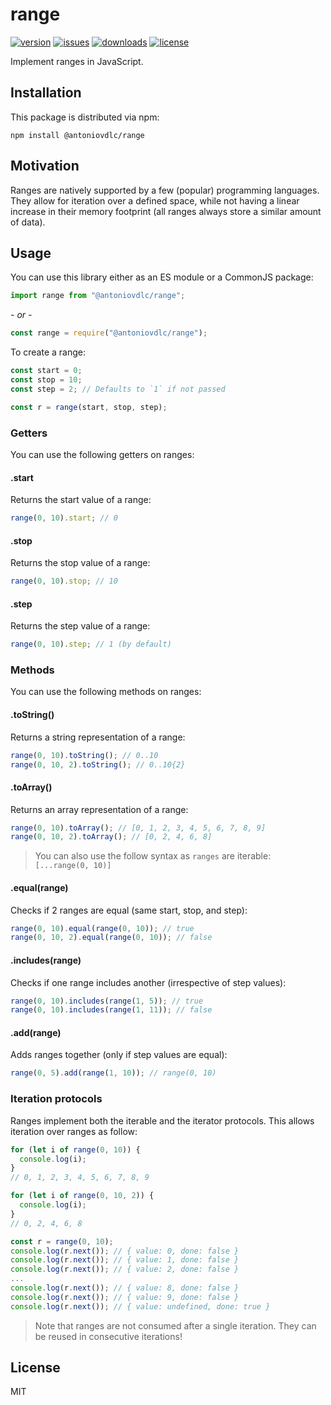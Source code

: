 # range

[![version](https://img.shields.io/npm/v/@antoniovdlc/range.svg)](http://npm.im/@antoniovdlc/range)
[![issues](https://img.shields.io/github/issues-raw/antoniovdlc/range.svg)](https://github.com/AntonioVdlC/range/issues)
[![downloads](https://img.shields.io/npm/dt/@antoniovdlc/range.svg)](http://npm.im/@antoniovdlc/range)
[![license](https://img.shields.io/npm/l/@antoniovdlc/range.svg)](http://opensource.org/licenses/MIT)

Implement ranges in JavaScript.

## Installation

This package is distributed via npm:

```
npm install @antoniovdlc/range
```

## Motivation

Ranges are natively supported by a few (popular) programming languages. They allow for iteration over a defined space, while not having a linear increase in their memory footprint (all ranges always store a similar amount of data).

## Usage

You can use this library either as an ES module or a CommonJS package:
```js
import range from "@antoniovdlc/range";
```
*- or -*
```js
const range = require("@antoniovdlc/range");
```

To create a range:
```js
const start = 0;
const stop = 10;
const step = 2; // Defaults to `1` if not passed

const r = range(start, stop, step);
```

### Getters

You can use the following getters on ranges:

#### .start

Returns the start value of a range:
```js
range(0, 10).start; // 0
```

#### .stop

Returns the stop value of a range:
```js
range(0, 10).stop; // 10
```

#### .step

Returns the step value of a range:
```js
range(0, 10).step; // 1 (by default)
```

### Methods

You can use the following methods on ranges:

#### .toString()

Returns a string representation of a range:
```js
range(0, 10).toString(); // 0..10
range(0, 10, 2).toString(); // 0..10{2}
```

#### .toArray()

Returns an array representation of a range:
```js
range(0, 10).toArray(); // [0, 1, 2, 3, 4, 5, 6, 7, 8, 9]
range(0, 10, 2).toArray(); // [0, 2, 4, 6, 8]
```

> You can also use the follow syntax as `ranges` are iterable:
> `[...range(0, 10)]`

#### .equal(range)

Checks if 2 ranges are equal (same start, stop, and step):
```js
range(0, 10).equal(range(0, 10)); // true
range(0, 10, 2).equal(range(0, 10)); // false
```

#### .includes(range)

Checks if one range includes another (irrespective of step values):
```js
range(0, 10).includes(range(1, 5)); // true
range(0, 10).includes(range(1, 11)); // false
```

#### .add(range)

Adds ranges together (only if step values are equal):
```js
range(0, 5).add(range(1, 10)); // range(0, 10)
```

### Iteration protocols

Ranges implement both the iterable and the iterator protocols. This allows iteration over ranges as follow:

```js
for (let i of range(0, 10)) {
  console.log(i);
}
// 0, 1, 2, 3, 4, 5, 6, 7, 8, 9

for (let i of range(0, 10, 2)) {
  console.log(i);
}
// 0, 2, 4, 6, 8
```

```js
const r = range(0, 10);
console.log(r.next()); // { value: 0, done: false }
console.log(r.next()); // { value: 1, done: false }
console.log(r.next()); // { value: 2, done: false }
...
console.log(r.next()); // { value: 8, done: false }
console.log(r.next()); // { value: 9, done: false }
console.log(r.next()); // { value: undefined, done: true }
```

> Note that ranges are not consumed after a single iteration. They can be reused in consecutive iterations!

## License
MIT
